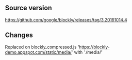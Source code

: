 ## Source version

https://github.com/google/blockly/releases/tag/3.20191014.4

## Changes

Replaced on blockly_compressed.js 'https://blockly-demo.appspot.com/static/media/' with './media/'